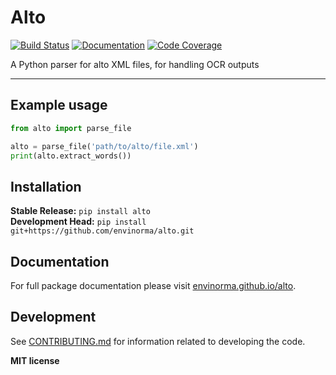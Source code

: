 # Alto

[![Build Status](https://github.com/envinorma/alto/workflows/Build%20Main/badge.svg)](https://github.com/envinorma/alto/actions)
[![Documentation](https://github.com/envinorma/alto/workflows/Documentation/badge.svg)](https://envinorma.github.io/alto/)
[![Code Coverage](https://codecov.io/gh/remidbs/alto/branch/main/graph/badge.svg)](https://codecov.io/gh/remidbs/alto)

A Python parser for alto XML files, for handling OCR outputs

---

## Example usage

```python
from alto import parse_file

alto = parse_file('path/to/alto/file.xml')
print(alto.extract_words())
```

## Installation

**Stable Release:** `pip install alto`<br>
**Development Head:** `pip install git+https://github.com/envinorma/alto.git`

## Documentation

For full package documentation please visit [envinorma.github.io/alto](https://envinorma.github.io/alto).

## Development

See [CONTRIBUTING.md](CONTRIBUTING.md) for information related to developing the code.

**MIT license**
